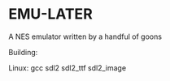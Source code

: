 # EMU-LATER
A NES emulator written by a handful of goons

Building:

Linux:
gcc
sdl2
sdl2_ttf
sdl2_image

